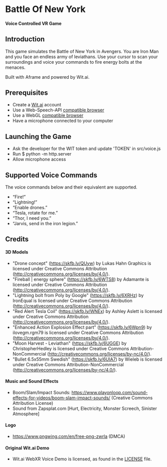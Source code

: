 ﻿# Battle Of New York
#### Voice Controlled VR Game


## Introduction

This game simulates the Battle of New York in Avengers. You are Iron Man and you face an endless army of leviathans. Use your cursor to scan your surroundings and voice your commands to fire energy bolts at the menaces.

Built with Aframe and powered by Wit.ai.

## Prerequisites


*   Create a [Wit.ai](https://wit.ai) account
*   Use a Web-Speech-API [compatible browser](https://developer.mozilla.org/en-US/docs/Web/API/Web_Speech_API#browser_compatibility)
*   Use a WebGL [compatible browser](https://developer.mozilla.org/en-US/docs/Web/API/WebGL_API#browser_compatibility)
*   Have a microphone connected to your computer


## Launching the Game


*   Ask the developer for the WIT token and update 'TOKEN' in src/voice.js
*   Run $ python -m http.server
*   Allow microphone access


## Supported Voice Commands

The voice commands below and their equivalent are supported. 

*   “Fire!”
*   “Lightning!”
*   “Enable drones.”
*   “Tesla, rotate for me.”
*   “Thor, I need you.”
*   “Jarvis, send in the iron legion.”

## Credits

#### 3D Models
- "Drone concept" (https://skfb.ly/QUyw) by Lukas Hahn Graphics is licensed under Creative Commons Attribution (http://creativecommons.org/licenses/by/4.0/).
- "Fireball | energy sphere" (https://skfb.ly/6WTS8) by Adamante is licensed under Creative Commons Attribution (http://creativecommons.org/licenses/by/4.0/).
- "Lightning bolt from Poly by Google" (https://skfb.ly/6XRHz) by IronEqual is licensed under Creative Commons Attribution (http://creativecommons.org/licenses/by/4.0/).
- "Red Alert Tesla Coil" (https://skfb.ly/WNEx) by Ashley Aslett is licensed under Creative Commons Attribution (http://creativecommons.org/licenses/by/4.0/).
- "Enhanced Action Explosion Effect part" (https://skfb.ly/6Wpn9) by ilovegm.rgm79 is licensed under Creative Commons Attribution (http://creativecommons.org/licenses/by/4.0/).
- "Moon Harvest - Leviathan" (https://skfb.ly/6UGGE) by ChristopherHedley is licensed under Creative Commons Attribution-NonCommercial (http://creativecommons.org/licenses/by-nc/4.0/).
- "Bullet 6.5x55mm Swedish" (https://skfb.ly/6UIA7) by Wieleb is licensed under Creative Commons Attribution-NonCommercial (http://creativecommons.org/licenses/by-nc/4.0/).


#### Music and Sound Effects
- Boom/Slam/Impact Sounds: https://www.playonloop.com/sound-effects-for-videos/boom-slam-impact-sounds/ (Creative Commons Attribution License)
- Sound from Zapsplat.com [Hurt, Electricity, Monster Screech, Sinister Atmosphere]

#### Logo
- https://www.pngwing.com/en/free-png-zwrla (DMCA)

#### Original Wit.ai Demo
- Wit.ai WebXR Voice Demo is licensed, as found in the [LICENSE](LICENSE) file.
